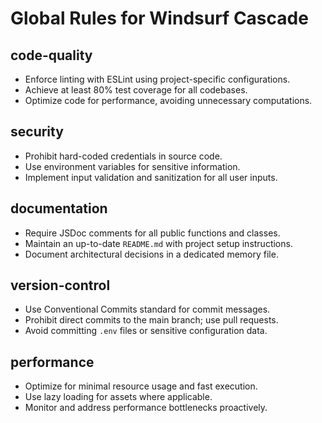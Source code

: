 # Global Rules for Windsurf Cascade

## code-quality
- Enforce linting with ESLint using project-specific configurations.
- Achieve at least 80% test coverage for all codebases.
- Optimize code for performance, avoiding unnecessary computations.

## security
- Prohibit hard-coded credentials in source code.
- Use environment variables for sensitive information.
- Implement input validation and sanitization for all user inputs.

## documentation
- Require JSDoc comments for all public functions and classes.
- Maintain an up-to-date `README.md` with project setup instructions.
- Document architectural decisions in a dedicated memory file.

## version-control
- Use Conventional Commits standard for commit messages.
- Prohibit direct commits to the main branch; use pull requests.
- Avoid committing `.env` files or sensitive configuration data.

## performance
- Optimize for minimal resource usage and fast execution.
- Use lazy loading for assets where applicable.
- Monitor and address performance bottlenecks proactively.

